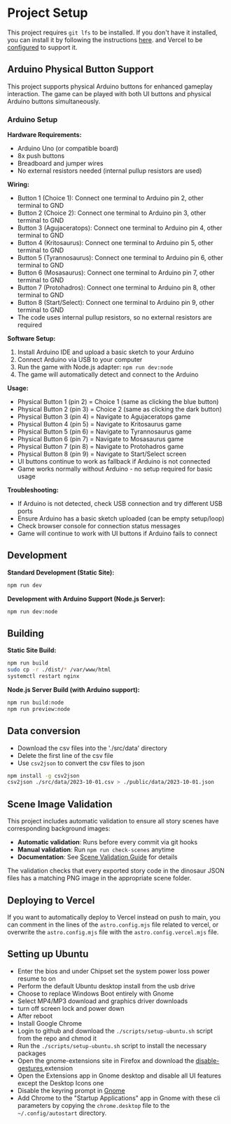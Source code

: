 # Project Setup

This project requires `git lfs` to be installed. If you don't have it installed, you can install it by following the instructions [here](https://git-lfs.github.com/). and Vercel to be [configured](https://vercel.com/docs/projects/overview#git-large-file-storage-lfs) to support it.

## Arduino Physical Button Support

This project supports physical Arduino buttons for enhanced gameplay interaction. The game can be played with both UI buttons and physical Arduino buttons simultaneously.

### Arduino Setup

**Hardware Requirements:**

- Arduino Uno (or compatible board)
- 8x push buttons
- Breadboard and jumper wires
- No external resistors needed (internal pullup resistors are used)

**Wiring:**

- Button 1 (Choice 1): Connect one terminal to Arduino pin 2, other terminal to GND
- Button 2 (Choice 2): Connect one terminal to Arduino pin 3, other terminal to GND
- Button 3 (Agujaceratops): Connect one terminal to Arduino pin 4, other terminal to GND
- Button 4 (Kritosaurus): Connect one terminal to Arduino pin 5, other terminal to GND
- Button 5 (Tyrannosaurus): Connect one terminal to Arduino pin 6, other terminal to GND
- Button 6 (Mosasaurus): Connect one terminal to Arduino pin 7, other terminal to GND
- Button 7 (Protohadros): Connect one terminal to Arduino pin 8, other terminal to GND
- Button 8 (Start/Select): Connect one terminal to Arduino pin 9, other terminal to GND
- The code uses internal pullup resistors, so no external resistors are required

**Software Setup:**

1. Install Arduino IDE and upload a basic sketch to your Arduino
2. Connect Arduino via USB to your computer
3. Run the game with Node.js adapter: `npm run dev:node`
4. The game will automatically detect and connect to the Arduino

**Usage:**

- Physical Button 1 (pin 2) = Choice 1 (same as clicking the blue button)
- Physical Button 2 (pin 3) = Choice 2 (same as clicking the dark button)
- Physical Button 3 (pin 4) = Navigate to Agujaceratops game
- Physical Button 4 (pin 5) = Navigate to Kritosaurus game
- Physical Button 5 (pin 6) = Navigate to Tyrannosaurus game
- Physical Button 6 (pin 7) = Navigate to Mosasaurus game
- Physical Button 7 (pin 8) = Navigate to Protohadros game
- Physical Button 8 (pin 9) = Navigate to Start/Select screen
- UI buttons continue to work as fallback if Arduino is not connected
- Game works normally without Arduino - no setup required for basic usage

**Troubleshooting:**

- If Arduino is not detected, check USB connection and try different USB ports
- Ensure Arduino has a basic sketch uploaded (can be empty setup/loop)
- Check browser console for connection status messages
- Game will continue to work with UI buttons if Arduino fails to connect

## Development

**Standard Development (Static Site):**

```bash
npm run dev
```

**Development with Arduino Support (Node.js Server):**

```bash
npm run dev:node
```

## Building

**Static Site Build:**

```bash
npm run build
sudo cp -r ./dist/* /var/www/html
systemctl restart nginx
```

**Node.js Server Build (with Arduino support):**

```bash
npm run build:node
npm run preview:node
```

## Data conversion

- Download the csv files into the './src/data' directory
- Delete the first line of the csv file
- Use `csv2json` to convert the csv files to json

```bash
npm install -g csv2json
csv2json ./src/data/2023-10-01.csv > ./public/data/2023-10-01.json
```

## Scene Image Validation

This project includes automatic validation to ensure all story scenes have corresponding background images:

- **Automatic validation**: Runs before every commit via git hooks
- **Manual validation**: Run `npm run check-scenes` anytime
- **Documentation**: See [Scene Validation Guide](./docs/scene-validation.md) for details

The validation checks that every exported story code in the dinosaur JSON files has a matching PNG image in the appropriate scene folder.

## Deploying to Vercel

If you want to automatically deploy to Vercel instead on push to main, you can comment in the lines of the `astro.config.mjs` file related to vercel, or overwrite the `astro.config.mjs` file with the `astro.config.vercel.mjs` file.

## Setting up Ubuntu

- Enter the bios and under Chipset set the system power loss power resume to on
- Perform the default Ubuntu desktop install from the usb drive
- Choose to replace Windows Boot entirely with Gnome
- Select MP4/MP3 download and graphics driver downloads
- turn off screen lock and power down
- After reboot
- Install Google Chrome
- Login to github and download the `./scripts/setup-ubuntu.sh` script from the repo and chmod it
- Run the `./scripts/setup-ubuntu.sh` script to install the necessary packages
- Open the gnome-extensions site in Firefox and download the [disable-gestures ](https://extensions.gnome.org/extension/4049/disable-gestures-2021/) extension
- Open the Extensions app in Gnome desktop and disable all UI features except the Desktop Icons one
- Disable the keyring prompt in [Gnome](https://askubuntu.com/questions/867/how-can-i-stop-being-prompted-to-unlock-the-default-keyring-on-boot)
- Add Chrome to the "Startup Applications" app in Gnome with these cli parameters by copying the `chrome.desktop` file to the `~/.config/autostart` directory.
